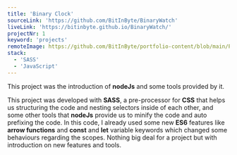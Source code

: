 ```yaml
---
title: 'Binary Clock'
sourceLink: 'https://github.com/BitInByte/BinaryWatch'
liveLink: 'https://bitinbyte.github.io/BinaryWatch/'
projectNr: 1
keyword: 'projects'
remoteImage: https://github.com/BitInByte/portfolio-content/blob/main/Projects/project1.png?raw=true
stack:
  - 'SASS'
  - 'JavaScript'
---
```


This project was the introduction of **nodeJs** and some tools provided by it.

This project was developed with **SASS**, a pre-processor for **CSS** that helps us structuring the code and nesting selectors inside of each other, and some other tools that **nodeJs** provide us to minify the code and auto prefixing the code. In this code, I already used some new **ES6** features like **arrow functions** and **const** and **let** variable keywords which changed some behaviours regarding the scopes. Nothing big deal for a project but with introduction on new features and tools.
